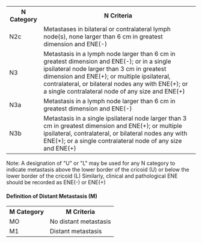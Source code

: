 <table>
<tr>
<th>N Category</th>
<th>N Criteria</th>
</tr>
<tr>
<td>N2c</td>
<td>Metastases in bilateral or contralateral lymph node(s), none larger than 6 cm in greatest dimension and ENE(-)</td>
</tr>
<tr>
<td>N3</td>
<td>Metastasis in a lymph node larger than 6 cm in greatest dimension and ENE(-); or in a single ipsilateral node larger than 3 cm in greatest dimension and ENE(+); or multiple ipsilateral, contralateral, or bilateral nodes any with ENE(+); or a single contralateral node of any size and ENE(+)</td>
</tr>
<tr>
<td>N3a</td>
<td>Metastasis in a lymph node larger than 6 cm in greatest dimension and ENE(-)</td>
</tr>
<tr>
<td>N3b</td>
<td>Metastasis in a single ipsilateral node larger than 3 cm in greatest dimension and ENE(+); or multiple ipsilateral, contralateral, or bilateral nodes any with ENE(+); or a single contralateral node of any size and ENE(+)</td>
</tr>
</table>  
Note: A designation of "U" or "L" may be used for any N category to indicate metastasis above the lower border of the cricoid (U) or below the lower border of the cricoid (L)  
Similarly, clinical and pathological ENE should be recorded as ENE(-) or ENE(+)  

#### Definition of Distant Metastasis (M)  
<table>
<tr>
<th>M Category</th>
<th>M Criteria</th>
</tr>
<tr>
<td>MO</td>
<td>No distant metastasis</td>
</tr>
<tr>
<td>M1</td>
<td>Distant metastasis</td>
</tr>
</table>
